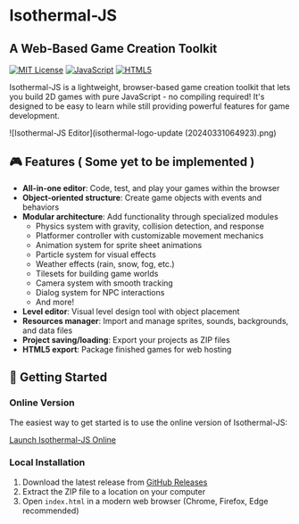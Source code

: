 # Isothermal-JS

## A Web-Based Game Creation Toolkit

[![MIT License](https://img.shields.io/badge/License-MIT-blue.svg)](https://opensource.org/licenses/MIT)
[![JavaScript](https://img.shields.io/badge/Language-JavaScript-yellow.svg)](https://www.javascript.com/)
[![HTML5](https://img.shields.io/badge/Platform-HTML5-orange.svg)](https://developer.mozilla.org/en-US/docs/Web/Guide/HTML/HTML5)

Isothermal-JS is a lightweight, browser-based game creation toolkit that lets you build 2D games with pure JavaScript - no compiling required! It's designed to be easy to learn while still providing powerful features for game development.

![Isothermal-JS Editor](isothermal-logo-update (20240331064923).png)

## 🎮 Features ( Some yet to be implemented )

- **All-in-one editor**: Code, test, and play your games within the browser
- **Object-oriented structure**: Create game objects with events and behaviors
- **Modular architecture**: Add functionality through specialized modules
  - Physics system with gravity, collision detection, and response
  - Platformer controller with customizable movement mechanics
  - Animation system for sprite sheet animations
  - Particle system for visual effects
  - Weather effects (rain, snow, fog, etc.)
  - Tilesets for building game worlds
  - Camera system with smooth tracking
  - Dialog system for NPC interactions
  - And more!
- **Level editor**: Visual level design tool with object placement
- **Resources manager**: Import and manage sprites, sounds, backgrounds, and data files
- **Project saving/loading**: Export your projects as ZIP files
- **HTML5 export**: Package finished games for web hosting

## 🚀 Getting Started

### Online Version

The easiest way to get started is to use the online version of Isothermal-JS:

[Launch Isothermal-JS Online](https://yourwebsite.com/isothermal)

### Local Installation

1. Download the latest release from [GitHub Releases](https://github.com/yourusername/Isothermal-JS/releases)
2. Extract the ZIP file to a location on your computer
3. Open `index.html` in a modern web browser (Chrome, Firefox, Edge recommended)
